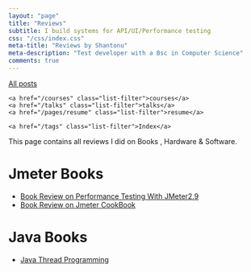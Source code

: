 ```yaml
---
layout: "page"
title: "Reviews"
subtitle: I build systems for API/UI/Performance testing
css: "/css/index.css"
meta-title: "Reviews by Shantonu"
meta-description: "Test developer with a Bsc in Computer Science"
comments: true
---
```


<div class="list-filters">
    <a href="/" class="list-filter filter-selected">All posts</a>

    <a href="/courses" class="list-filter">courses</a>
	<a href="/talks" class="list-filter">talks</a>
    <a href="/pages/resume" class="list-filter">resume</a>

    <a href="/tags" class="list-filter">Index</a>
</div>

This page contains all reviews I did on Books , Hardware & Software. 

# Jmeter Books
- [Book Review on Performance Testing With JMeter2.9](https://sarkershantonu.github.io/2013/09/28/Performance-Testing-With-JMeter-2.9-Review/)
- [Book Review on Jmeter CookBook](https://www.amazon.com/JMeter-Cookbook-Bayo-Erinle/dp/1783988282/ref=sr_1_1?dib=eyJ2IjoiMSJ9.IkPEpq_qW-YFHarHHvxOWHBWWCiMZcBfBp1-CMYVRdep0Y71w3aYdwyH1SxOt5QoVi5PdE2nNJUg8E_Cf6FKbh80lK9X6aBykrYrEfB2st4.QJuS4l4cvXn9u_hjcbP8VKTcr9xl6-TDV7RaFWm2eT4&dib_tag=se&qid=1746528147&refinements=p_27%3ABayo+Erinle&s=books&sr=1-1)

# Java Books
- [Java Thread Programming](https://sarkershantonu.github.io/2018/02/20/java-thread-programming-review/)

